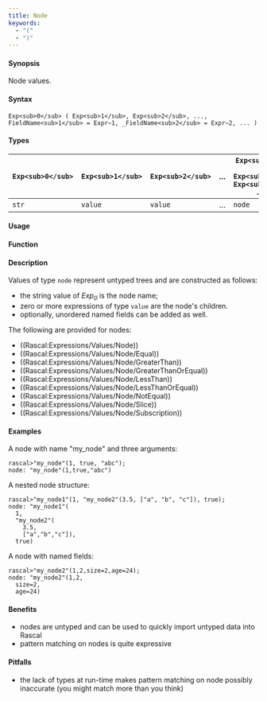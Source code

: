 ```yaml
---
title: Node
keywords:
  - "("
  - ")"
---
```


#### Synopsis

Node values.

#### Syntax

`Exp<sub>0</sub> ( Exp<sub>1</sub>, Exp<sub>2</sub>, ..., FieldName<sub>1</sub> = Expr~1, _FieldName<sub>2</sub> = Expr~2, ... )`

#### Types


|`Exp<sub>0</sub>`  | `Exp<sub>1</sub>` | `Exp<sub>2</sub>` | ... | `Exp<sub>0</sub> ( Exp<sub>1</sub>, Exp<sub>2</sub>, ... )`  |
| --- | --- | --- | --- | --- |
| `str`      | `value`    | `value`    | ... | `node`                               |


#### Usage

#### Function

#### Description

Values of type `node` represent untyped trees and are constructed as follows:

* the string value of _Exp<sub>0</sub>_ is the node name;
* zero or more expressions of type `value` are the node\'s children.
* optionally, unordered named fields can be added as well.

The following are provided for nodes:
* ((Rascal:Expressions/Values/Node))
* ((Rascal:Expressions/Values/Node/Equal))
* ((Rascal:Expressions/Values/Node/GreaterThan))
* ((Rascal:Expressions/Values/Node/GreaterThanOrEqual))
* ((Rascal:Expressions/Values/Node/LessThan))
* ((Rascal:Expressions/Values/Node/LessThanOrEqual))
* ((Rascal:Expressions/Values/Node/NotEqual))
* ((Rascal:Expressions/Values/Node/Slice))
* ((Rascal:Expressions/Values/Node/Subscription))

#### Examples

A node with name "my_node" and three arguments:

```rascal-shell
rascal>"my_node"(1, true, "abc");
node: "my_node"(1,true,"abc")
```
A nested node structure:

```rascal-shell
rascal>"my_node1"(1, "my_node2"(3.5, ["a", "b", "c"]), true);
node: "my_node1"(
  1,
  "my_node2"(
    3.5,
    ["a","b","c"]),
  true)
```
A node with named fields:

```rascal-shell
rascal>"my_node2"(1,2,size=2,age=24);
node: "my_node2"(1,2,
  size=2,
  age=24)
```

#### Benefits

* nodes are untyped and can be used to quickly import untyped data into Rascal
* pattern matching on nodes is quite expressive

#### Pitfalls

* the lack of types at run-time makes pattern matching on node possibly inaccurate (you might match more than you think)

